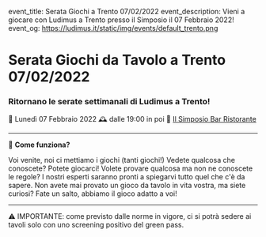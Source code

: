 event_title: Serata Giochi a Trento 07/02/2022
event_description: Vieni a giocare con Ludimus a Trento presso il Simposio il 07 Febbraio 2022!
event_og: https://ludimus.it/static/img/events/default_trento.png

# Serata Giochi da Tavolo a Trento 07/02/2022

### Ritornano le serate settimanali di Ludimus a Trento!

📅 Lunedì 07 Febbraio 2022
🕰 dalle 19:00 in poi
📍 [Il Simposio Bar Ristorante](https://g.page/ilsimposiotrento?share)

---

🎲 **Come funziona?**

Voi venite, noi ci mettiamo i giochi (tanti giochi!)
Vedete qualcosa che conoscete? Potete giocarci!
Volete provare qualcosa ma non ne conoscete le regole? I nostri esperti saranno pronti a spiegarvi tutto quel che c'è da sapere.
Non avete mai provato un gioco da tavolo in vita vostra, ma siete curiosi? Fate un salto, abbiamo il gioco adatto a voi!

---
⚠️ IMPORTANTE: come previsto dalle norme in vigore, ci si potrà sedere ai tavoli solo con uno screening positivo del green pass.
